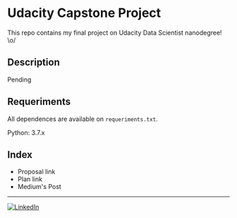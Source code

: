 # Udacity Capstone Project

This repo contains my final project on Udacity Data Scientist nanodegree! \o/

## Description

Pending

## Requeriments

All dependences are available on `requeriments.txt`.

Python: 3.7.x

## Index

- Proposal link
- Plan link
- Medium's Post

---

<a href="https://www.linkedin.com/in/douglas-trajano/" target="_blank">![LinkedIn](https://cdn4.iconfinder.com/data/icons/social-media-2097/94/linkedin-128.png)</a>